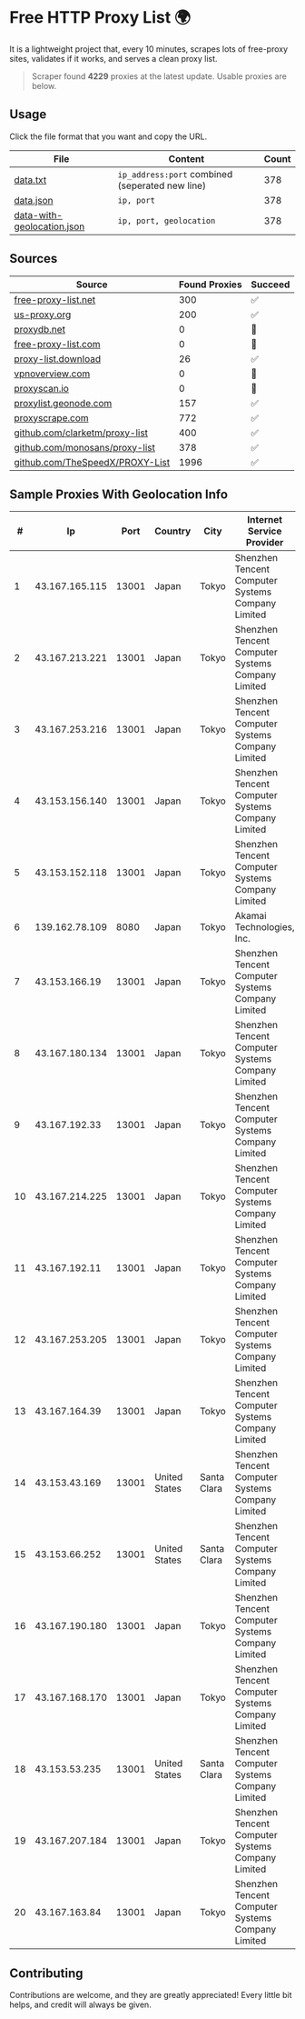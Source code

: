 
# Free HTTP Proxy List 🌍

It is a lightweight project that, every 10 minutes, scrapes lots of free-proxy sites, validates if it works, and serves a clean proxy list.


> Scraper found **4229** proxies at the latest update. Usable proxies are below.

## Usage

Click the file format that you want and copy the URL.


|File|Content|Count|
|----|-------|-----|
|[data.txt](https://raw.githubusercontent.com/themiralay/Proxy-List-World/master/data.txt)|`ip_address:port` combined (seperated new line)|378|
|[data.json](https://raw.githubusercontent.com/themiralay/Proxy-List-World/master/data.json)|`ip, port`|378|
|[data-with-geolocation.json](https://raw.githubusercontent.com/themiralay/Proxy-List-World/master/data-with-geolocation.json)|`ip, port, geolocation`|378|

## Sources

|Source|Found Proxies|Succeed|
|------|-------------|-------|
|[free-proxy-list.net](https://free-proxy-list.net)|300|✅|
|[us-proxy.org](https://www.us-proxy.org)|200|✅|
|[proxydb.net](http://proxydb.net)|0|🚫|
|[free-proxy-list.com](https://free-proxy-list.com/?page=&port=&type%5B%5D=http&type%5B%5D=https&up_time=0&search=Search)|0|🚫|
|[proxy-list.download](https://www.proxy-list.download/HTTP)|26|✅|
|[vpnoverview.com](https://vpnoverview.com/privacy/anonymous-browsing/free-proxy-servers)|0|🚫|
|[proxyscan.io](https://www.proxyscan.io)|0|🚫|
|[proxylist.geonode.com](https://proxylist.geonode.com/api/proxy-list?limit=300&page=1&sort_by=lastChecked&sort_type=desc&protocols=http,https)|157|✅|
|[proxyscrape.com](https://api.proxyscrape.com/v2/?request=displayproxies&protocol=http&timeout=10000&country=all&ssl=all&anonymity=all)|772|✅|
|[github.com/clarketm/proxy-list](https://raw.githubusercontent.com/clarketm/proxy-list/master/proxy-list-raw.txt)|400|✅|
|[github.com/monosans/proxy-list](https://raw.githubusercontent.com/monosans/proxy-list/main/proxies/http.txt)|378|✅|
|[github.com/TheSpeedX/PROXY-List](https://raw.githubusercontent.com/TheSpeedX/PROXY-List/master/http.txt)|1996|✅|


## Sample Proxies With Geolocation Info

|#|Ip|Port|Country|City|Internet Service Provider|
|-|--|----|-------|----|-------------------------|
|1|43.167.165.115|13001|Japan|Tokyo|Shenzhen Tencent Computer Systems Company Limited|
|2|43.167.213.221|13001|Japan|Tokyo|Shenzhen Tencent Computer Systems Company Limited|
|3|43.167.253.216|13001|Japan|Tokyo|Shenzhen Tencent Computer Systems Company Limited|
|4|43.153.156.140|13001|Japan|Tokyo|Shenzhen Tencent Computer Systems Company Limited|
|5|43.153.152.118|13001|Japan|Tokyo|Shenzhen Tencent Computer Systems Company Limited|
|6|139.162.78.109|8080|Japan|Tokyo|Akamai Technologies, Inc.|
|7|43.153.166.19|13001|Japan|Tokyo|Shenzhen Tencent Computer Systems Company Limited|
|8|43.167.180.134|13001|Japan|Tokyo|Shenzhen Tencent Computer Systems Company Limited|
|9|43.167.192.33|13001|Japan|Tokyo|Shenzhen Tencent Computer Systems Company Limited|
|10|43.167.214.225|13001|Japan|Tokyo|Shenzhen Tencent Computer Systems Company Limited|
|11|43.167.192.11|13001|Japan|Tokyo|Shenzhen Tencent Computer Systems Company Limited|
|12|43.167.253.205|13001|Japan|Tokyo|Shenzhen Tencent Computer Systems Company Limited|
|13|43.167.164.39|13001|Japan|Tokyo|Shenzhen Tencent Computer Systems Company Limited|
|14|43.153.43.169|13001|United States|Santa Clara|Shenzhen Tencent Computer Systems Company Limited|
|15|43.153.66.252|13001|United States|Santa Clara|Shenzhen Tencent Computer Systems Company Limited|
|16|43.167.190.180|13001|Japan|Tokyo|Shenzhen Tencent Computer Systems Company Limited|
|17|43.167.168.170|13001|Japan|Tokyo|Shenzhen Tencent Computer Systems Company Limited|
|18|43.153.53.235|13001|United States|Santa Clara|Shenzhen Tencent Computer Systems Company Limited|
|19|43.167.207.184|13001|Japan|Tokyo|Shenzhen Tencent Computer Systems Company Limited|
|20|43.167.163.84|13001|Japan|Tokyo|Shenzhen Tencent Computer Systems Company Limited|



## Contributing

Contributions are welcome, and they are greatly appreciated! Every
little bit helps, and credit will always be given.

